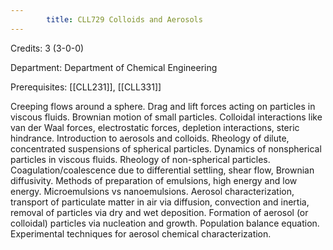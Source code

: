 ```yaml
---
        title: CLL729 Colloids and Aerosols
---
```

Credits: 3 (3-0-0)

Department: Department of Chemical Engineering

Prerequisites: [[CLL231]], [[CLL331]]

Creeping flows around a sphere. Drag and lift forces acting on particles in viscous fluids. Brownian motion of small particles. Colloidal interactions like van der Waal forces, electrostatic forces, depletion interactions, steric hindrance. Introduction to aerosols and colloids. Rheology of dilute, concentrated suspensions of spherical particles. Dynamics of nonspherical particles in viscous fluids. Rheology of non-spherical particles. Coagulation/coalescence due to differential settling, shear flow, Brownian diffusivity. Methods of preparation of emulsions, high energy and low energy. Microemulsions vs nanoemulsions. Aerosol characterization, transport of particulate matter in air via diffusion, convection and inertia, removal of particles via dry and wet deposition. Formation of aerosol (or colloidal) particles via nucleation and growth. Population balance equation. Experimental techniques for aerosol chemical characterization.